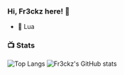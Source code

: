 ### Hi, Fr3ckz here! 👋


- 🔭 Lua

### 📺 Stats

![Top Langs](https://github-readme-stats.vercel.app/api/top-langs/?username=Fr3ckz&theme=dark&show_icons=true)
![Fr3ckz's GitHub stats](https://github-readme-stats.vercel.app/api?username=Fr3ckz&theme=dark&show_icons=true)
